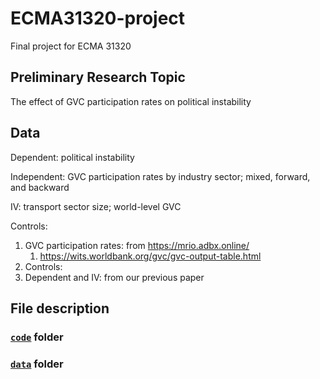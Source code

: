 # ECMA31320-project
Final project for ECMA 31320 

## Preliminary Research Topic

The effect of GVC participation rates on political instability 

## Data

Dependent: political instability 

Independent: GVC participation rates by industry sector; mixed, forward, and backward

IV: transport sector size; world-level GVC

Controls: 

1. GVC participation rates: from https://mrio.adbx.online/
   1. https://wits.worldbank.org/gvc/gvc-output-table.html
2. Controls: 
3. Dependent and IV: from our previous paper 

## File description

### [`code`](https://github.com/wanranzhao/ECMA31320-project/tree/main/code) folder

### [`data`](https://github.com/wanranzhao/ECMA31320-project/tree/main/data) folder